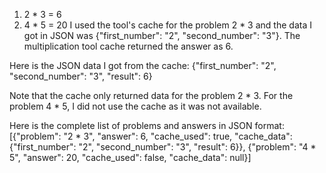 1. 2 * 3 = 6 
2. 4 * 5 = 20 
I used the tool's cache for the problem 2 * 3 and the data I got in JSON was {"first_number": "2", "second_number": "3"}. The multiplication tool cache returned the answer as 6. 

Here is the JSON data I got from the cache: 
{"first_number": "2", "second_number": "3", "result": 6} 

Note that the cache only returned data for the problem 2 * 3. For the problem 4 * 5, I did not use the cache as it was not available. 

Here is the complete list of problems and answers in JSON format: 
[{"problem": "2 * 3", "answer": 6, "cache_used": true, "cache_data": {"first_number": "2", "second_number": "3", "result": 6}}, 
{"problem": "4 * 5", "answer": 20, "cache_used": false, "cache_data": null}]